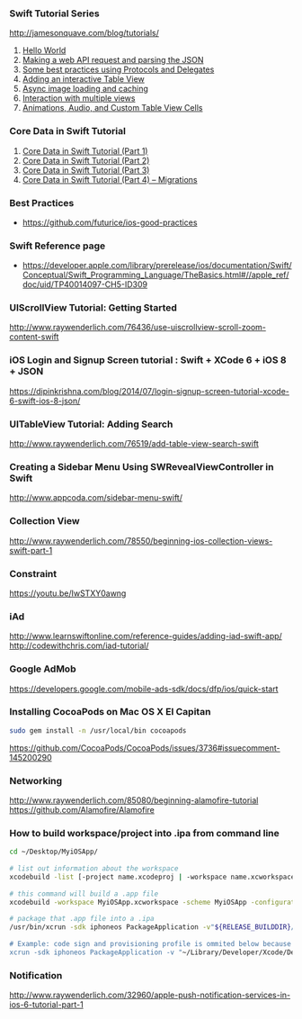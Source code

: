 ### Swift Tutorial Series ###
http://jamesonquave.com/blog/tutorials/

1. [Hello World](http://jamesonquave.com/blog/developing-ios-apps-using-swift-tutorial/)
2. [Making a web API request and parsing the JSON](http://jamesonquave.com/blog/developing-ios-apps-using-swift-tutorial-part-2/)
3. [Some best practices using Protocols and Delegates](http://jamesonquave.com/blog/developing-ios-apps-using-swift-part-3-best-practices/)
4. [Adding an interactive Table View](http://jamesonquave.com/blog/developing-ios-apps-using-swift-part-4-adding-interactions/)
5. [Async image loading and caching](http://jamesonquave.com/blog/developing-ios-apps-using-swift-part-5-async-image-loading-and-caching/)
6. [Interaction with multiple views](http://jamesonquave.com/blog/developing-ios-8-apps-using-swift-interaction-with-multiple-views/)
7. [Animations, Audio, and Custom Table View Cells](http://jamesonquave.com/blog/developing-ios-8-apps-using-swift-animations-audio-and-custom-table-view-cells/)

### Core Data in Swift Tutorial ###
1. [Core Data in Swift Tutorial (Part 1)](http://jamesonquave.com/blog/core-data-in-swift-tutorial-part-1/)
2. [Core Data in Swift Tutorial (Part 2)](http://jamesonquave.com/blog/core-data-in-swift-tutorial-part-2/)
3. [Core Data in Swift Tutorial (Part 3)](http://jamesonquave.com/blog/core-data-in-swift-tutorial-part-3/)
4. [Core Data in Swift Tutorial (Part 4) – Migrations](http://jamesonquave.com/blog/core-data-migrations-swift-tutorial/)

### Best Practices ###
- https://github.com/futurice/ios-good-practices


### Swift Reference page ###
- https://developer.apple.com/library/prerelease/ios/documentation/Swift/Conceptual/Swift_Programming_Language/TheBasics.html#//apple_ref/doc/uid/TP40014097-CH5-ID309


### UIScrollView Tutorial: Getting Started ###
http://www.raywenderlich.com/76436/use-uiscrollview-scroll-zoom-content-swift

### iOS Login and Signup Screen tutorial : Swift + XCode 6 + iOS 8 + JSON ###
https://dipinkrishna.com/blog/2014/07/login-signup-screen-tutorial-xcode-6-swift-ios-8-json/

### UITableView Tutorial: Adding Search ###
http://www.raywenderlich.com/76519/add-table-view-search-swift

### Creating a Sidebar Menu Using SWRevealViewController in Swift ###
http://www.appcoda.com/sidebar-menu-swift/

### Collection View ###
http://www.raywenderlich.com/78550/beginning-ios-collection-views-swift-part-1

### Constraint ###
https://youtu.be/IwSTXY0awng

### iAd ###
http://www.learnswiftonline.com/reference-guides/adding-iad-swift-app/
http://codewithchris.com/iad-tutorial/

### Google AdMob ###
https://developers.google.com/mobile-ads-sdk/docs/dfp/ios/quick-start

### Installing CocoaPods on Mac OS X El Capitan ###
```bash
sudo gem install -n /usr/local/bin cocoapods
```
https://github.com/CocoaPods/CocoaPods/issues/3736#issuecomment-145200290

### Networking ###
http://www.raywenderlich.com/85080/beginning-alamofire-tutorial
https://github.com/Alamofire/Alamofire

### How to build workspace/project into .ipa from command line
```bash
cd ~/Desktop/MyiOSApp/
 
# list out information about the workspace
xcodebuild -list [-project name.xcodeproj | -workspace name.xcworkspace]
 
# this command will build a .app file
xcodebuild -workspace MyiOSApp.xcworkspace -scheme MyiOSApp -configuration Debug -sdk iphoneos
 
# package that .app file into a .ipa
/usr/bin/xcrun -sdk iphoneos PackageApplication -v"${RELEASE_BUILDDIR}/${APPLICATION_NAME}.app" -o"${BUILD_HISTORY_DIR}/${APPLICATION_NAME}.ipa" --sign "${CODE_SIGNING_IDENTITY}" --embed "${PROVISONING_PROFILE}”
 
# Example: code sign and provisioning profile is ommited below because xcode picks them up from the workspace
xcrun -sdk iphoneos PackageApplication -v "~/Library/Developer/Xcode/DerivedData/MyiOSApp-aybxjqitpyptdsgiapjtalbiajvd/Build/Products/Debug-iphoneos/MyiOSApp.app" -o ~/Desktop/MyiOSApp.ipa
```

### Notification
http://www.raywenderlich.com/32960/apple-push-notification-services-in-ios-6-tutorial-part-1
